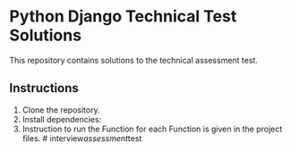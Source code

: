 # Python Django Technical Test Solutions
  This repository contains solutions to the technical assessment test.

## Instructions
  1. Clone the repository.
  2. Install dependencies:
  3. Instruction to run the Function for each Function is given in the project files.
#   i n t e r v i e w _ a s s e s s m e n t _ t e s t 
 
 
